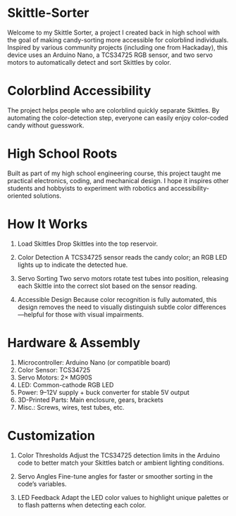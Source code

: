 # Skittle-Sorter

Welcome to my Skittle Sorter, a project I created back in high school with the goal of making candy-sorting more accessible for colorblind individuals. Inspired by various community projects (including one from Hackaday), this device uses an Arduino Nano, a TCS34725 RGB sensor, and two servo motors to automatically detect and sort Skittles by color.

# Colorblind Accessibility
The project helps people who are colorblind quickly separate Skittles. By automating the color-detection step, everyone can easily enjoy color-coded candy without guesswork.

# High School Roots
Built as part of my high school engineering course, this project taught me practical electronics, coding, and mechanical design. I hope it inspires other students and hobbyists to experiment with robotics and accessibility-oriented solutions.

# How It Works
1. Load Skittles
Drop Skittles into the top reservoir.

2. Color Detection
A TCS34725 sensor reads the candy color; an RGB LED lights up to indicate the detected hue.

3. Servo Sorting
Two servo motors rotate test tubes into position, releasing each Skittle into the correct slot based on the sensor reading.

4. Accessible Design
Because color recognition is fully automated, this design removes the need to visually distinguish subtle color differences—helpful for those with visual impairments.

# Hardware & Assembly
1. Microcontroller: Arduino Nano (or compatible board)
2. Color Sensor: TCS34725
3. Servo Motors: 2× MG90S
4. LED: Common-cathode RGB LED
5. Power: 9–12V supply + buck converter for stable 5V output
6. 3D-Printed Parts: Main enclosure, gears, brackets
7. Misc.: Screws, wires, test tubes, etc.

# Customization
1. Color Thresholds
Adjust the TCS34725 detection limits in the Arduino code to better match your Skittles batch or ambient lighting conditions.

2. Servo Angles
Fine-tune angles for faster or smoother sorting in the code’s variables.

3. LED Feedback
Adapt the LED color values to highlight unique palettes or to flash patterns when detecting each color.
